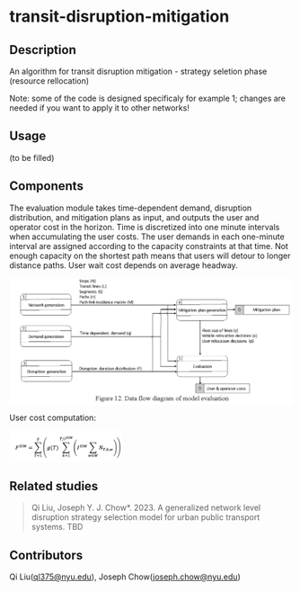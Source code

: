 # transit-disruption-mitigation
## Description
An algorithm for transit disruption mitigation - strategy seletion phase (resource rellocation)

 Note: some of the code is designed specificaly for example 1; changes are needed if you want to apply it to other networks!

## Usage
(to be filled)

## Components
The evaluation module takes time-dependent demand, disruption distribution, and mitigation plans as input, and outputs the user and operator cost in the horizon. Time is discretized into one minute intervals when accumulating the user costs. The user demands in each one-minute interval are assigned according to the capacity constraints at that time. Not enough capacity on the shortest
path means that users will detour to longer distance paths. User wait cost depends on average headway.

 <img src="./img/evaluation_program.png" width = "600" alt="evaluation_prog" align=center />

User cost computation:

 <img src="./img/evaluation_formula.png" width = "200" alt="evaluation_prog" align=center />



## Related studies
> Qi Liu, Joseph Y. J. Chow*. 2023. A generalized network level disruption strategy selection model for urban public transport systems. TBD

## Contributors
Qi Liu(ql375@nyu.edu), Joseph Chow(joseph.chow@nyu.edu)
